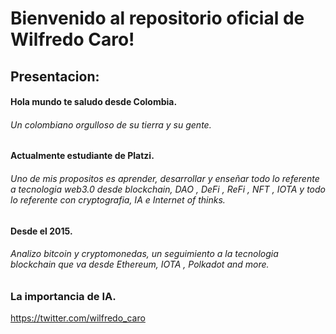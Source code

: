 # Bienvenido al repositorio oficial de Wilfredo Caro! 

## Presentacion:
#### Hola mundo te saludo desde Colombia.
###### Un colombiano orgulloso de su tierra y su gente.
#### Actualmente estudiante de Platzi.
###### Uno de mis propositos es aprender, desarrollar y enseñar todo lo referente a tecnologia web3.0 desde blockchain, DAO , DeFi , ReFi , NFT , IOTA y todo lo referente con cryptografia, IA e Internet of thinks.
####  Desde el 2015.
###### Analizo bitcoin y cryptomonedas, un seguimiento a la tecnologia blockchain que va desde Ethereum, IOTA , Polkadot and more.

### La importancia de IA.

https://twitter.com/wilfredo_caro


